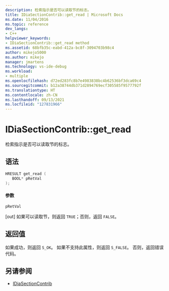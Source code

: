 ```yaml
---
description: 检索指示是否可以读取节的标志。
title: IDiaSectionContrib::get_read | Microsoft Docs
ms.date: 11/04/2016
ms.topic: reference
dev_langs:
- C++
helpviewer_keywords:
- IDiaSectionContrib::get_read method
ms.assetid: 68bfb35c-eabd-412a-bc8f-3094703b98c4
author: mikejo5000
ms.author: mikejo
manager: jmartens
ms.technology: vs-ide-debug
ms.workload:
- multiple
ms.openlocfilehash: d72ed283fc8b7e4983838bc4b62536bf3dca69c4
ms.sourcegitcommit: b12a38744db371d2894769ecf305585f9577792f
ms.translationtype: HT
ms.contentlocale: zh-CN
ms.lasthandoff: 09/13/2021
ms.locfileid: "127831966"
---
```

# <a name="idiasectioncontribget_read"></a>IDiaSectionContrib::get_read
检索指示是否可以读取节的标志。

## <a name="syntax"></a>语法

```C++
HRESULT get_read ( 
   BOOL* pRetVal
);
```

#### <a name="parameters"></a>参数
 `pRetVal`

[out] 如果可以读取节，则返回 `TRUE`；否则，返回 `FALSE`。

## <a name="return-value"></a>返回值
 如果成功，则返回 `S_OK`。 如果不支持此属性，则返回 `S_FALSE`。 否则，返回错误代码。

## <a name="see-also"></a>另请参阅
- [IDiaSectionContrib](../../debugger/debug-interface-access/idiasectioncontrib.md)
